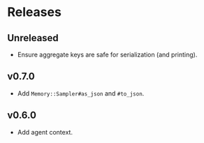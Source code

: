 # Releases

## Unreleased

  - Ensure aggregate keys are safe for serialization (and printing).

## v0.7.0

  - Add `Memory::Sampler#as_json` and `#to_json`.

## v0.6.0

  - Add agent context.
